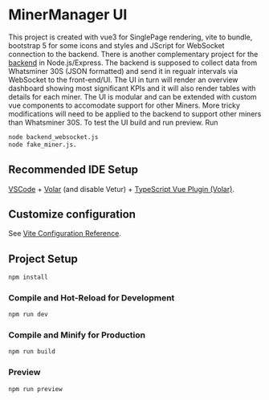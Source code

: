 # MinerManager UI

This project is created with vue3 for SinglePage rendering, vite to bundle, bootstrap 5 for some icons and styles and JScript for WebSocket connection to the backend. There is another complementary project for the [backend](https://github.com/Artrois/MinerManager-Backend.git) in Node.js/Express.
The backend is supposed to collect data from Whatsminer 30S (JSON formatted) and send it in regualr intervals via WebSocket to the front-end/UI. The UI in turn will render an overview dashboard showing most significant KPIs and it will also render tables with details for each miner. 
The UI is modular and can be extended with custom vue components to accomodate support for other Miners. More tricky modifications will need to be applied to the backend to support other miners than Whatsminer 30S.
To test the UI build and run preview. Run 
```sh
node backend_websocket.js 
node fake_miner.js.
```


## Recommended IDE Setup

[VSCode](https://code.visualstudio.com/) + [Volar](https://marketplace.visualstudio.com/items?itemName=Vue.volar) (and disable Vetur) + [TypeScript Vue Plugin (Volar)](https://marketplace.visualstudio.com/items?itemName=Vue.vscode-typescript-vue-plugin).

## Customize configuration

See [Vite Configuration Reference](https://vitejs.dev/config/).

## Project Setup

```sh
npm install
```

### Compile and Hot-Reload for Development

```sh
npm run dev
```

### Compile and Minify for Production

```sh
npm run build
```
### Preview

```sh
npm run preview
```

